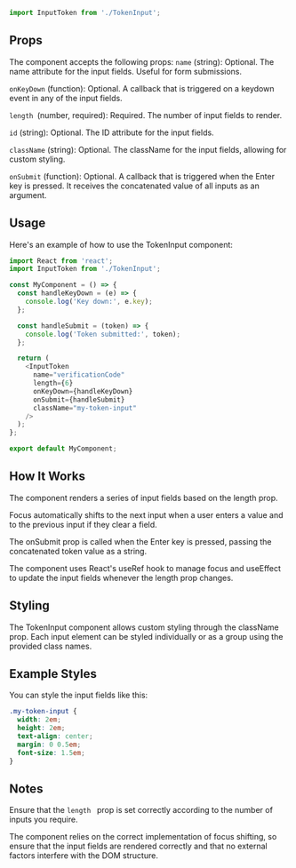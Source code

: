 

<!-- Include the component in your project by importing it: -->
```ts
import InputToken from './TokenInput';
```

## Props
The component accepts the following props:
`name` (string): Optional. The name attribute for the input fields. Useful for form submissions.

`onKeyDown` (function): Optional. A callback that is triggered on a keydown event in any of the input fields.

`length `(number, required): Required. The number of input fields to render.

`id` (string): Optional. The ID attribute for the input fields.

`className` (string): Optional. The className for the input fields, allowing for custom styling.

`onSubmit` (function): Optional. A callback that is triggered when the Enter key is pressed. It receives the concatenated value of all inputs as an argument.


## Usage
Here's an example of how to use the TokenInput component:
```ts
import React from 'react';
import InputToken from './TokenInput';

const MyComponent = () => {
  const handleKeyDown = (e) => {
    console.log('Key down:', e.key);
  };

  const handleSubmit = (token) => {
    console.log('Token submitted:', token);
  };

  return (
    <InputToken
      name="verificationCode"
      length={6}
      onKeyDown={handleKeyDown}
      onSubmit={handleSubmit}
      className="my-token-input"
    />
  );
};

export default MyComponent;
```

## How It Works

The component renders a series of input fields based on the length prop.

Focus automatically shifts to the next input when a user enters a value and to the previous input if they clear a field.

The onSubmit prop is called when the Enter key is pressed, passing the concatenated token value as a string.

The component uses React's useRef hook to manage focus and useEffect to update the input fields whenever the length prop changes.


## Styling

The TokenInput component allows custom styling through the className prop. Each input element can be styled individually or as a group using the provided class names.

## Example Styles

You can style the input fields like this:
```css
.my-token-input {
  width: 2em;
  height: 2em;
  text-align: center;
  margin: 0 0.5em;
  font-size: 1.5em;
}
```

## Notes

Ensure that the `length ` prop is set correctly according to the number of inputs you require.

The component relies on the correct implementation of focus shifting, so ensure that the input fields are rendered correctly and that no external factors interfere with the DOM structure.
